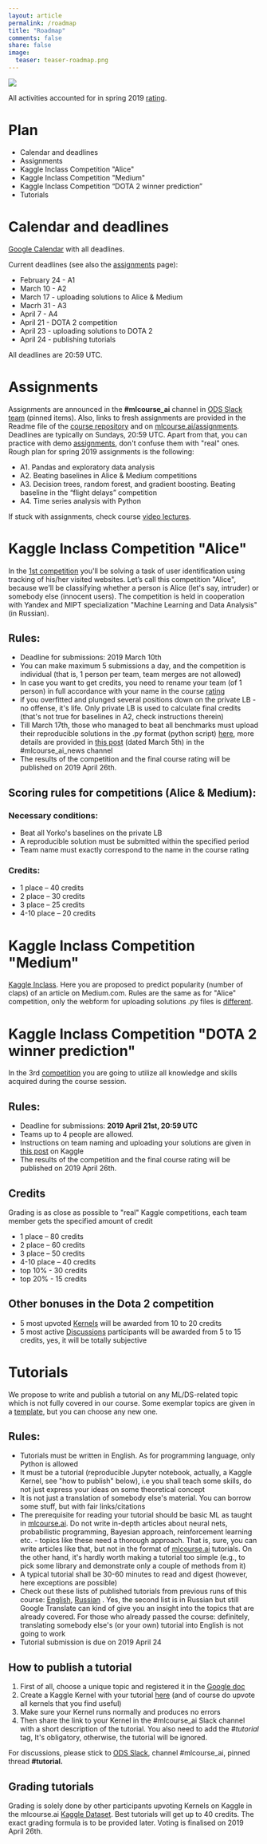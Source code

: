 ```yaml
---
layout: article
permalink: /roadmap
title: "Roadmap"
comments: false
share: false
image:
  teaser: teaser-roadmap.png
---
```


<img src='../images/teaser-roadmap.png'>

All activities accounted for in spring 2019 [rating](https://drive.google.com/open?id=1LAy1eK8vIONzIWgcCEaVmhKPSj579zK5lrECf_tQT60). 

# Plan
- Calendar and deadlines
- Assignments
- Kaggle Inclass Competition "Alice"
- Kaggle Inclass Competition "Medium"
- Kaggle Inclass Competition “DOTA 2 winner prediction”
- Tutorials

# Calendar and deadlines
[Google Calendar](https://calendar.google.com/calendar?cid=Z25pZ3EwZGxxb2I5cDZwMWptam5rdmY3NWtAZ3JvdXAuY2FsZW5kYXIuZ29vZ2xlLmNvbQ) with all deadlines.

Current deadlines (see also the [assignments](assignments) page):
 - February 24 - A1
 - March 10 - A2
 - March 17 - uploading solutions to Alice & Medium 
 - Macrh 31 - A3
 - April 7 - A4
 - April 21 - DOTA 2 competition
 - April 23 - uploading solutions to DOTA 2
 - April 24 - publishing tutorials
 
All deadlines are 20:59 UTC. 

# Assignments
Assignments are announced in the **#mlcourse_ai** channel in [ODS Slack team](https://opendatascience.slack.com/) (pinned items). Also, links to fresh assignments are provided in the Readme file of the [course repository](https://github.com/Yorko/mlcourse.ai) and on [mlcourse.ai/assignments](assignments). Deadlines are typically on Sundays, 20:59 UTC. Apart from that, you can practice with demo [assignments](assignments), don't confuse them with "real" ones. Rough plan for spring 2019 assignments is the following:
 - A1. Pandas and exploratory data analysis
 - A2. Beating baselines in Alice & Medium competitions
 - A3. Decision trees, random forest, and gradient boosting. Beating baseline in  the “flight delays” competition
 - A4. Time series analysis with Python
 
If stuck with assignments, check course [video lectures](lectures).

# Kaggle Inclass Competition "Alice"

In the [1st competition](https://www.kaggle.com/c/catch-me-if-you-can-intruder-detection-through-webpage-session-tracking2) you'll be solving a task of user identification using tracking of his/her visited websites. Let’s call this competition "Alice", because we'll be classifying whether a person is Alice (let's say, intruder) or somebody else (innocent users). The competition is held in cooperation with Yandex and MIPT specialization "Machine Learning and Data Analysis" (in Russian).

## Rules:

- Deadline for submissions: 2019 March 10th
- You can make maximum 5 submissions a day, and the competition is individual (that is, 1 person per team, team merges are not allowed)
- In case you want to get credits, you need to rename your team (of 1 person) in full accordance with your name in the course [rating](https://drive.google.com/open?id=1LAy1eK8vIONzIWgcCEaVmhKPSj579zK5lrECf_tQT60)
- if you overfitted and plunged several positions down on the private LB - no offense, it's life. Only private LB is used to calculate final credits (that's not true for baselines in A2, check instructions therein)
- Till March 17th, those who managed to beat all benchmarks must upload their reproducible solutions in the .py format (python script) [here](https://www.dropbox.com/request/i4HUVdwQWTSUtfUEJndV), more details are provided in [this post](https://opendatascience.slack.com/archives/C39147V60/p1551744009070400) (dated March 5th) in the #mlcourse_ai_news channel
- The results of the competition and the final course rating will be published on 2019 April 26th.

## Scoring rules for competitions (Alice & Medium):

### Necessary conditions:
   - Beat all Yorko's baselines on the private LB
   - A reproducible solution must be submitted within the specified period
   - Team name must exactly correspond to the name in the course rating 

### Credits: 
   - 1 place – 40 credits
   - 2 place – 30 credits
   - 3 place – 25 credits
   - 4-10 place – 20 credits

# Kaggle Inclass Competition "Medium"

[Kaggle Inclass](https://www.kaggle.com/c/how-good-is-your-medium-article/). Here you are proposed to predict popularity (number of claps) of an article on Medium.com. Rules are the same as for "Alice" competition, only the webform for uploading solutions .py files is [different](https://www.dropbox.com/request/0iLhMirOekk2QV98Mj2B).

# Kaggle Inclass Competition "DOTA 2 winner prediction"
In the 3rd [competition](https://www.kaggle.com/c/mlcourse-dota2-win-prediction) you are going to utilize all knowledge and skills acquired during the course session. 

## Rules:
 - Deadline for submissions: **2019 April 21st, 20:59 UTC**
 - Teams up to 4 people are allowed.
 - Instructions on team naming and uploading your solutions are given in [this post](https://www.kaggle.com/c/mlcourse-dota2-win-prediction/discussion/89707) on Kaggle
 - The results of the competition and the final course rating will be published on 2019 April 26th.
 
## Credits
 Grading is as close as possible to "real" Kaggle competitions, each team member gets the specified amount of credit
   - 1 place – 80 credits
   - 2 place – 60 credits
   - 3 place – 50 credits
   - 4-10 place – 40 credits
   - top 10% - 30 credits
   - top 20% - 15 credits
   
## Other bonuses in the Dota 2 competition
 - 5 most upvoted [Kernels](https://www.kaggle.com/c/mlcourse-dota2-win-prediction/kernels) will be awarded from 10 to 20 credits
 - 5 most active [Discussions](https://www.kaggle.com/c/mlcourse-dota2-win-prediction/discussion) participants will be awarded from 5 to 15 credits, yes, it will be totally subjective

# Tutorials 

We propose to write and publish a tutorial on any ML/DS-related topic which is not fully covered in our course. Some exemplar topics are given in a [template](https://github.com/Yorko/mlcourse.ai/blob/master/jupyter_english/tutorials/tutorial_template.ipynb), but you can choose any new one. 

## Rules:
- Tutorials must be written in English. As for programming language, only Python is allowed
- It must be a tutorial (reproducible Jupyter notebook, actually, a Kaggle Kernel, see "how to publish" below), i.e you shall teach some skills, do not just express your ideas on some theoretical concept
- It is not just a translation of somebody else's material. You can borrow some stuff, but with fair links/citations
- The prerequisite for reading your tutorial should be basic ML as taught in [mlcourse.ai](https://mlcourse.ai). Do not write in-depth articles about neural nets, probabilistic programming, Bayesian approach, reinforcement learning etc. - topics like these need a thorough approach. That is, sure, you can write articles like that, but not in the format of [mlcourse.ai](https://mlcourse.ai) tutorials. On the other hand, it's hardly worth making a tutorial too simple (e.g., to pick some library and demonstrate only a couple of methods from it)
- A typical tutorial shall be 30-60 minutes to read and digest (however, here exceptions are possible) 
- Check out these lists of published tutorials from previous runs of this course: [English](tutorials), [Russian](https://github.com/Yorko/mlcourse.ai/wiki/Individual-projects-and-tutorials-(in-Russian)) . Yes, the second list is in Russian but still Google Translate can kind of give you an insight into the topics that are already covered. For those who already passed the course: definitely, translating somebody else's (or your own) tutorial into English is not going to work
- Tutorial submission is due on 2019 April 24

## How to publish a tutorial

1. First of all, choose a unique topic and registered it in the [Google doc](https://docs.google.com/spreadsheets/d/1oURFd4G--FyCP-mj8Dc5y0jAo_uJ3d3f5ljjcQDLZsc/edit?usp=sharing)
2. Create a Kaggle Kernel with your tutorial [here](https://inclass.kaggle.com/kashnitsky/mlcourse/kernels) (and of course do upvote all kernels that you find useful)
3. Make sure your Kernel runs normally and produces no errors
4. Then share the link to your Kernel in the #mlcourse_ai Slack channel with a short description of the tutorial. You also need to add the *#tutorial* tag, It's obligatory, otherwise, the tutorial will be ignored.

For discussions, please stick to [ODS Slack](https://opendatascience.slack.com), channel #mlcourse_ai, pinned thread **#tutorial.**

## Grading tutorials
Grading is solely done by other participants upvoting Kernels on Kaggle in the mlcourse.ai [Kaggle Dataset](https://inclass.kaggle.com/kashnitsky/mlcourse/kernels). Best tutorials will get up to 40 credits. The exact grading formula is to be provided later. Voting is finalised on 2019 April 26th.






